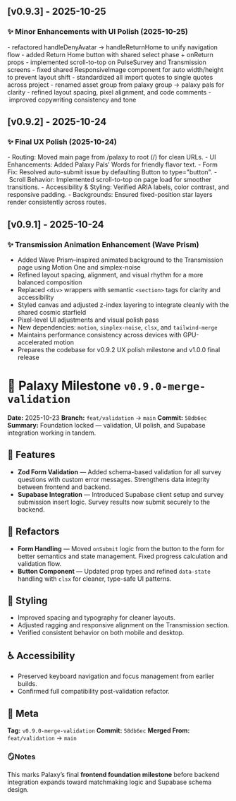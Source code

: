 ## [v0.9.3] - 2025-10-25
### ✨ Minor Enhancements with UI Polish (2025-10-25)

- refactored handleDenyAvatar → handleReturnHome to unify navigation flow
- added Return Home button with shared select phase + onReturn props
- implemented scroll-to-top on PulseSurvey and Transmission screens
- fixed shared ResponsiveImage component for auto width/height to prevent layout shift
- standardized all import quotes to single quotes across project
- renamed asset group from palaxy group → palaxy pals for clarity
- refined layout spacing, pixel alignment, and code comments
- improved copywriting consistency and tone

## [v0.9.2] - 2025-10-24 
### ✨ Final UX Polish (2025-10-24)

- Routing: Moved main page from /palaxy to root (/) for clean URLs.
- UI Enhancements: Added Palaxy Pals’ Words for friendly flavor text.
- Form Fix: Resolved auto-submit issue by defaulting Button to type="button".
- Scroll Behavior: Implemented scroll-to-top on page load for smoother transitions.
- Accessibility & Styling: Verified ARIA labels, color contrast, and responsive padding.
- Backgrounds: Ensured fixed-position star layers render consistently across routes.

## [v0.9.1] - 2025-10-24  
### ✨ Transmission Animation Enhancement (Wave Prism)

- Added Wave Prism–inspired animated background to the Transmission page using Motion One and simplex-noise    
- Refined layout spacing, alignment, and visual rhythm for a more balanced composition  
- Replaced `<div>` wrappers with semantic `<section>` tags for clarity and accessibility  
- Styled canvas and adjusted z-index layering to integrate cleanly with the shared cosmic starfield  
- Pixel-level UI adjustments and visual polish pass
- New dependencies: `motion`, `simplex-noise`, `clsx`, and `tailwind-merge`  
- Maintains performance consistency across devices with GPU-accelerated motion  
- Prepares the codebase for v0.9.2 UX polish milestone and v1.0.0 final release

# 🌌 Palaxy Milestone `v0.9.0-merge-validation`

**Date:** 2025-10-23
**Branch:** `feat/validation` → `main`
**Commit:** `58db6ec`
**Summary:** Foundation locked — validation, UI polish, and Supabase integration working in tandem.

## 🚀 Features

* **Zod Form Validation** — Added schema-based validation for all survey questions with custom error messages. Strengthens data integrity between frontend and backend.
* **Supabase Integration** — Introduced Supabase client setup and survey submission insert logic. Survey results now submit securely to the backend.

## 🧩 Refactors

* **Form Handling** — Moved `onSubmit` logic from the button to the form for better semantics and state management. Fixed progress calculation and validation flow.
* **Button Component** — Updated prop types and refined `data-state` handling with `clsx` for cleaner, type-safe UI patterns.

## 🎨 Styling

* Improved spacing and typography for cleaner layouts.
* Adjusted ragging and responsive alignment on the Transmission section.
* Verified consistent behavior on both mobile and desktop.

## ♿ Accessibility

* Preserved keyboard navigation and focus management from earlier builds.
* Confirmed full compatibility post-validation refactor.

## 🧭 Meta

**Tag:** `v0.9.0-merge-validation`
**Commit:** `58db6ec`
**Merged From:** `feat/validation` → `main`

### 🪞Notes

This marks Palaxy’s final **frontend foundation milestone** before backend integration expands toward matchmaking logic and Supabase schema design.

